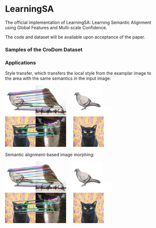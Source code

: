 # LearningSA

The official implementation of LearningSA: Learning Semantic Alignment using Global Features and Multi-scale Confidence.

The code and dataset will be available upon acceptance of the paper.

### Samples of the CroDom Dataset


### Applications

Style transfer, which transfers the local style from the examplar image to the area with the same semantics in the input image:

<img src="./imgs/vis_matching_2.jpg" width="200"/><img src="./imgs/blank.jpg" width="20"/><img src="./imgs/image_morphing_2.gif" width="100"/><img src="./imgs/blank.jpg" width="30"/><img src="./imgs/vis_matching_1.jpg" width="200"/><img src="./imgs/blank.jpg" width="20"/> <img src="./imgs/image_morphing_1.gif" width="100"/>


Semantic alignment-based image morphing:

<img src="./imgs/vis_matching_2.jpg" width="200"/><img src="./imgs/blank.jpg" width="20"/><img src="./imgs/image_morphing_2.gif" width="100"/><img src="./imgs/blank.jpg" width="30"/><img src="./imgs/vis_matching_1.jpg" width="200"/><img src="./imgs/blank.jpg" width="20"/> <img src="./imgs/image_morphing_1.gif" width="100"/>


</center>

